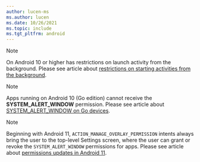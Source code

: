 ```yaml
---
author: lucen-ms
ms.author: lucen
ms.date: 10/26/2021
ms.topic: include
ms.tgt_pltfrm: android
---
```


> [!NOTE]
> On Android 10 or higher has restrictions on launch activity from the background. Please see article about [restrictions on starting activities from the background](https://developer.android.com/guide/components/activities/background-starts).

> [!NOTE]
> Apps running on Android 10 (Go edition) cannot receive the **SYSTEM_ALERT_WINDOW** permission. Please see article about [SYSTEM_ALERT_WINDOW on Go devices](https://developer.android.com/about/versions/10/behavior-changes-all#sysalert-go).

> [!NOTE]
> Beginning with Android 11, `ACTION_MANAGE_OVERLAY_PERMISSION` intents always bring the user to the top-level Settings screen, where the user can grant or revoke the `SYSTEM_ALERT_WINDOW` permissions for apps. Please see article about [permissions updates in Android 11](https://developer.android.com/about/versions/11/privacy/permissions#manage_overlay).
